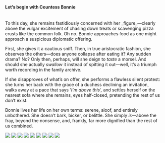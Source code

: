 <h4>Let’s begin with Countess Bonnie</h4>

<br/>
To this day, she remains fastidiously concerned with her _figure_—clearly above the vulgar excitement of chasing down treats or scavenging pizza crusts like the common folk. Oh no. Bonnie approaches food as one might approach a suspicious diplomatic offering.

First, she gives it a cautious sniff. Then, in true aristocratic fashion, she observes the others—does anyone collapse after eating it? Any sudden drama? No? Only then, perhaps, will she deign to _taste_ a morsel. And should she actually _swallow_ it instead of spitting it out—well, it’s a triumph worth recording in the family archive.

If she disapproves of what’s on offer, she performs a flawless silent protest: she turns her back with the grace of a duchess declining an invitation, walks away at a pace that says _'I’m above this',_ and settles herself on the nearest sofa where she remains, eyes half-closed, pretending the rest of us don’t exist.

Bonnie lives her life on her own terms: serene, aloof, and entirely unbothered. She doesn’t bark, bicker, or belittle. She simply _is_—above the fray, beyond the nonsense, and, frankly, far more dignified than the rest of us combined.


![](79.JPG)
![](80.jpg)
![](81.JPG)
![](82.JPG)
![](83.JPG)
![](84.JPG)
![](85.JPG)
![](86.JPG)
![](87.JPG)
<p></p>
